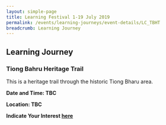 ```yaml
---
layout: simple-page
title: Learning Festival 1-19 July 2019
permalink: /events/learning-journeys/event-details/LC_TBHT
breadcrumb: Learning Journey
---
```


## Learning Journey
### Tiong Bahru Heritage Trail 


This is a heritage trail through the historic Tiong Bharu area. 


**Date and Time: TBC**

**Location: TBC** 

**Indicate Your Interest [here](https://www.eventbrite.sg/e/step-into-my-shoes-making-a-difference-as-a-probation-officer-tickets-61082209533)** 


